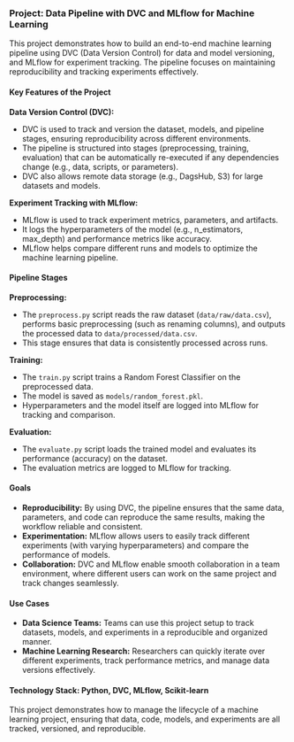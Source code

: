 ### Project: Data Pipeline with DVC and MLflow for Machine Learning

This project demonstrates how to build an end-to-end machine learning pipeline using DVC (Data Version Control) for data and model versioning, and MLflow for experiment tracking. The pipeline focuses on maintaining reproducibility and tracking experiments effectively.

#### Key Features of the Project

**Data Version Control (DVC):**

- DVC is used to track and version the dataset, models, and pipeline stages, ensuring reproducibility across different environments.
- The pipeline is structured into stages (preprocessing, training, evaluation) that can be automatically re-executed if any dependencies change (e.g., data, scripts, or parameters).
- DVC also allows remote data storage (e.g., DagsHub, S3) for large datasets and models.

**Experiment Tracking with MLflow:**

- MLflow is used to track experiment metrics, parameters, and artifacts.
- It logs the hyperparameters of the model (e.g., n_estimators, max_depth) and performance metrics like accuracy.
- MLflow helps compare different runs and models to optimize the machine learning pipeline.

#### Pipeline Stages

**Preprocessing:**

- The `preprocess.py` script reads the raw dataset (`data/raw/data.csv`), performs basic preprocessing (such as renaming columns), and outputs the processed data to `data/processed/data.csv`.
- This stage ensures that data is consistently processed across runs.

**Training:**

- The `train.py` script trains a Random Forest Classifier on the preprocessed data.
- The model is saved as `models/random_forest.pkl`.
- Hyperparameters and the model itself are logged into MLflow for tracking and comparison.

**Evaluation:**

- The `evaluate.py` script loads the trained model and evaluates its performance (accuracy) on the dataset.
- The evaluation metrics are logged to MLflow for tracking.

#### Goals

- **Reproducibility:** By using DVC, the pipeline ensures that the same data, parameters, and code can reproduce the same results, making the workflow reliable and consistent.
- **Experimentation:** MLflow allows users to easily track different experiments (with varying hyperparameters) and compare the performance of models.
- **Collaboration:** DVC and MLflow enable smooth collaboration in a team environment, where different users can work on the same project and track changes seamlessly.

#### Use Cases

- **Data Science Teams:** Teams can use this project setup to track datasets, models, and experiments in a reproducible and organized manner.
- **Machine Learning Research:** Researchers can quickly iterate over different experiments, track performance metrics, and manage data versions effectively.

#### Technology Stack: Python, DVC, MLflow, Scikit-learn

This project demonstrates how to manage the lifecycle of a machine learning project, ensuring that data, code, models, and experiments are all tracked, versioned, and reproducible.
